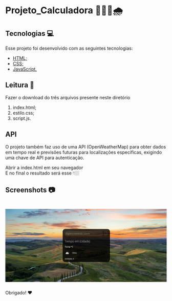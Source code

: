 # Projeto_Calculadora 👨🏼‍💻🌧️

## Tecnologias 💻
Esse projeto foi desenvolvido com as seguintes tecnologias:
- [HTML;](https://www.w3schools.com/html/)
- [CSS;](https://www.w3schools.com/css/)
- [JavaScript.](https://www.javascript.com/)

## Leitura 📖
Fazer o download do três arquivos presente neste diretório
1. index.html;
2. estilo.css;
3. script.js.

## API
O projeto também faz uso de uma API (OpenWeatherMap) para obter dados em tempo real e previsões futuras para localizações específicas, exigindo uma chave de API para autenticação.

Abrir a index.html em seu navegador<br>
E no final o resultado será esse 👇🏼

## Screenshots 📷
<h1 align="center">
    <img alt="" title="#teste" src="https://github.com/siiqueiira/previsao_tempo/blob/main/Captura%20de%20tela.png"/>
</h1>

Obrigado! ❤
